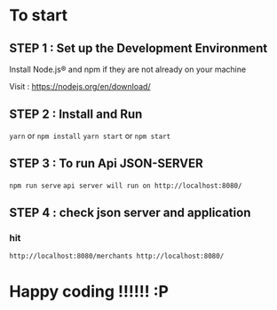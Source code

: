 # To start

##  STEP 1 : Set up the Development Environment

Install Node.js® and npm if they are not already on your machine

Visit : https://nodejs.org/en/download/


##  STEP 2 : Install and Run
`yarn` or `npm install`
`yarn start` or `npm start`

##  STEP 3 : To run Api JSON-SERVER

   `npm run serve`
   `api server will run on http://localhost:8080/
   `

##  STEP 4 : check json server and application
 ### hit 
 `http://localhost:8080/merchants
      http://localhost:8080/`
 

# Happy coding  !!!!!! :P
